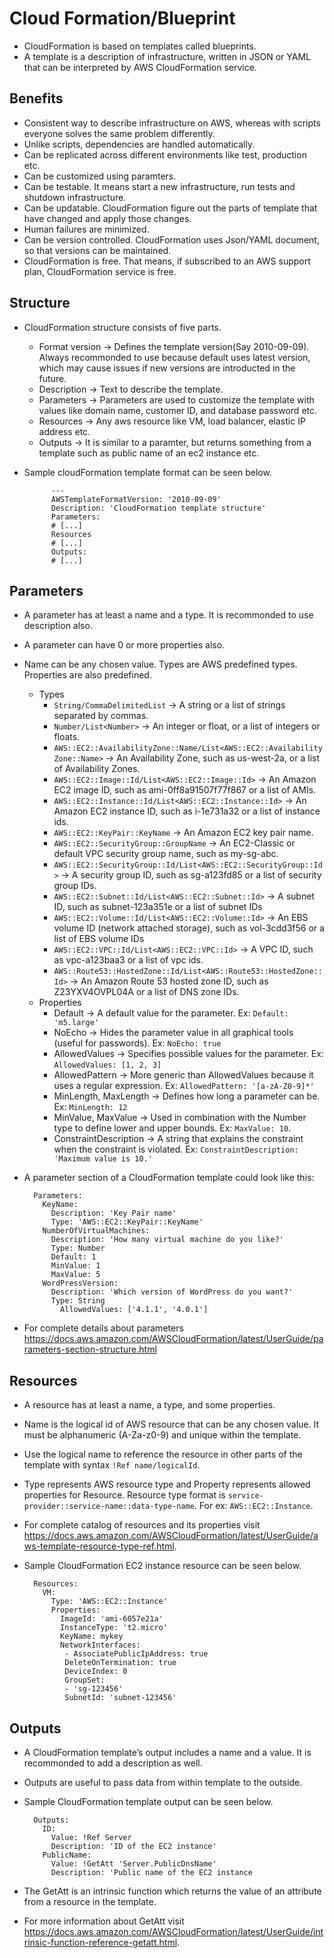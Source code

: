 # Cloud Formation/Blueprint

- CloudFormation is based on templates called blueprints.
- A template is a description of infrastructure, written in JSON or YAML that can be interpreted by AWS CloudFormation service.

Benefits
-
- Consistent way to describe infrastructure on AWS, whereas with scripts everyone solves the same problem differently.
- Unlike scripts, dependencies are handled automatically.
- Can be replicated across different environments like test, production etc.
- Can be customized using paramters.
- Can be testable. It means start a new infrastructure, run tests and shutdown infrastructure.
- Can be updatable. CloudFormation figure out the parts of template that have changed and apply those changes.
- Human failures are minimized.
- Can be version controlled. CloudFormation uses Json/YAML document, so that versions can be maintained.
- CloudFormation is free. That means, if subscribed to an AWS support plan, CloudFormation service is free.

Structure
-
- CloudFormation structure consists of five parts.
  - Format version -> Defines the template version(Say 2010-09-09). Always recommonded to use because default uses latest version, which may cause issues if new versions are introducted in the future.
  - Description -> Text to describe the template.
  - Parameters -> Parameters are used to customize the template with values like domain name, customer ID, and database password etc.
  - Resources -> Any aws resource like VM, load balancer, elastic IP address etc.
  - Outputs -> It is similar to a paramter, but returns something from a template such as public name of an ec2 instance etc.
- Sample cloudFormation template format can be seen below.
  
			---
			AWSTemplateFormatVersion: '2010-09-09'
			Description: 'CloudFormation template structure'
			Parameters:
			# [...]
			Resources
			# [...]
			Outputs:
			# [...]  
		

Parameters
-
- A parameter has at least a name and a type. It is recommonded to use description also.
- A parameter can have 0 or more properties also.
- Name can be any chosen value. Types are AWS predefined types. Properties are also predefined.
  - Types
    - `String/CommaDelimitedList` -> A string or a list of strings separated by commas.
	- `Number/List<Number>` -> An integer or float, or a list of integers or floats.
	- `AWS::EC2::AvailabilityZone::Name/List<AWS::EC2::AvailabilityZone::Name>` -> An Availability Zone, such as us-west-2a, or a list of Availability Zones.
	- `AWS::EC2::Image::Id/List<AWS::EC2::Image::Id>` -> An Amazon EC2 image ID, such as ami-0ff8a91507f77f867 or a list of AMIs.
	- `AWS::EC2::Instance::Id/List<AWS::EC2::Instance::Id>` -> An Amazon EC2 instance ID, such as i-1e731a32 or a list of instance ids.
	- `AWS::EC2::KeyPair::KeyName` -> An Amazon EC2 key pair name.
	- `AWS::EC2::SecurityGroup::GroupName` -> An EC2-Classic or default VPC security group name, such as my-sg-abc.
	- `AWS::EC2::SecurityGroup::Id/List<AWS::EC2::SecurityGroup::Id>` -> A security group ID, such as sg-a123fd85 or a list of security group IDs.
	- `AWS::EC2::Subnet::Id/List<AWS::EC2::Subnet::Id>` -> A subnet ID, such as subnet-123a351e or a list of subnet IDs
	- `AWS::EC2::Volume::Id/List<AWS::EC2::Volume::Id>` -> An EBS volume ID (network attached storage), such as vol-3cdd3f56 or a list of EBS volume IDs
	- `AWS::EC2::VPC::Id/List<AWS::EC2::VPC::Id>` -> A VPC ID, such as vpc-a123baa3 or a list of vpc ids.
	- `AWS::Route53::HostedZone::Id/List<AWS::Route53::HostedZone::Id>` -> An Amazon Route 53 hosted zone ID, such as Z23YXV4OVPL04A or a list of DNS zone IDs.
  - Properties	
    - Default -> A default value for the parameter. Ex: `Default: 'm5.large'`
	- NoEcho -> Hides the parameter value in all graphical tools (useful for passwords). Ex: `NoEcho: true`
	- AllowedValues -> Specifies possible values for the parameter. Ex: `AllowedValues: [1, 2, 3]`
	- AllowedPattern -> More generic than AllowedValues because it uses a regular expression. Ex: `AllowedPattern: '[a-zA-Z0-9]*'`
	- MinLength, MaxLength -> Defines how long a parameter can be. Ex: `MinLength: 12`
	- MinValue, MaxValue -> Used in combination with the Number type to define lower and upper bounds. Ex: `MaxValue: 10`.
	- ConstraintDescription -> A string that explains the constraint when the constraint is violated. Ex: `ConstraintDescription: 'Maximum value is 10.'`
- A parameter section of a CloudFormation template could look like this:

		Parameters:
		  KeyName:
			Description: 'Key Pair name'
			Type: 'AWS::EC2::KeyPair::KeyName'
		  NumberOfVirtualMachines:
			Description: 'How many virtual machine do you like?'
			Type: Number
			Default: 1
			MinValue: 1
			MaxValue: 5
		  WordPressVersion:
			Description: 'Which version of WordPress do you want?'
			Type: String
		      AllowedValues: ['4.1.1', '4.0.1']

- For complete details about parameters https://docs.aws.amazon.com/AWSCloudFormation/latest/UserGuide/parameters-section-structure.html
 
Resources
-
- A resource has at least a name, a type, and some properties.
- Name is the logical id of AWS resource that can be any chosen value. It must be alphanumeric (A-Za-z0-9) and unique within the template.
- Use the logical name to reference the resource in other parts of the template with syntax `!Ref name/logicalId`.
- Type represents AWS resource type and Property represents allowed properties for Resource. Resource type format is `service-provider::service-name::data-type-name`. For ex: `AWS::EC2::Instance`.
- For complete catalog of resources and its properties visit https://docs.aws.amazon.com/AWSCloudFormation/latest/UserGuide/aws-template-resource-type-ref.html.
- Sample CloudFormation EC2 instance resource can be seen below.

		Resources:
		  VM:
			Type: 'AWS::EC2::Instance'
			Properties:
			  ImageId: 'ami-6057e21a'
			  InstanceType: 't2.micro'
			  KeyName: mykey
			  NetworkInterfaces:
			   - AssociatePublicIpAddress: true
			   DeleteOnTermination: true
			   DeviceIndex: 0
			   GroupSet:
			   - 'sg-123456'
			   SubnetId: 'subnet-123456'

Outputs
-
- A CloudFormation template’s output includes a name and a value. It is recommonded to add a description as well. 
- Outputs are useful to pass data from within template to the outside.
- Sample CloudFormation template output can be seen below.

		Outputs:
		  ID:
			Value: !Ref Server
			Description: 'ID of the EC2 instance'
		  PublicName:
			Value: !GetAtt 'Server.PublicDnsName'
			Description: 'Public name of the EC2 instance

- The GetAtt is an intrinsic function which returns the value of an attribute from a resource in the template.
- For more information about GetAtt visit https://docs.aws.amazon.com/AWSCloudFormation/latest/UserGuide/intrinsic-function-reference-getatt.html.


